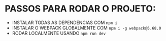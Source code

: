 # PASSOS PARA RODAR O PROJETO:


- INSTALAR TODAS AS DEPENDENCIAS COM `npm i`
- INSTALAR O WEBPACK GLOBALMENTE COM `npm i -g webpack@5.68.0`
- RODAR LOCALMENTE USANDO `npm run dev`